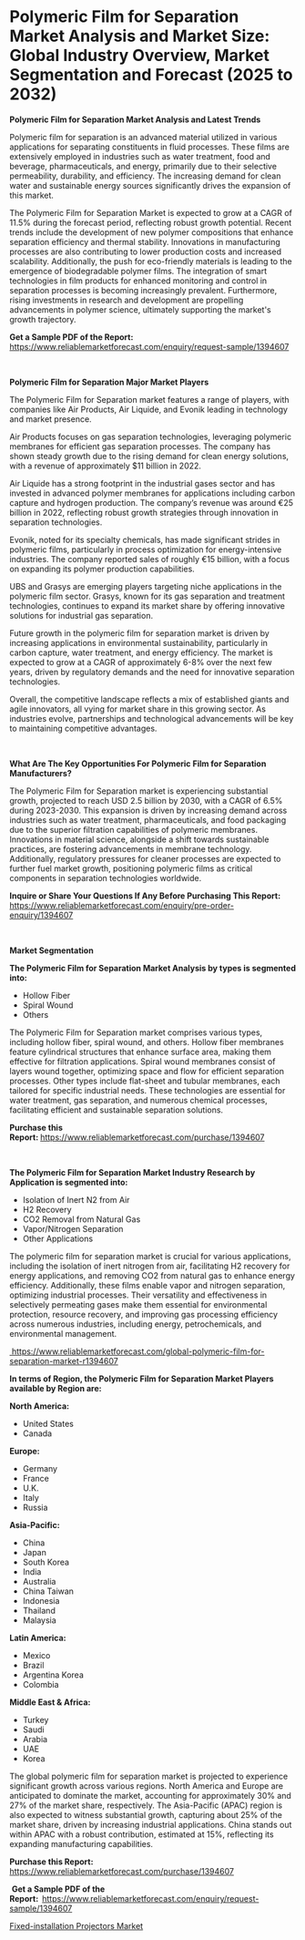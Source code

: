 <p><h1>Polymeric Film for Separation Market Analysis and Market Size: Global Industry Overview, Market Segmentation and Forecast (2025 to 2032)</h1></p><p><strong>Polymeric Film for Separation Market Analysis and Latest Trends</strong></p>
<p><p>Polymeric film for separation is an advanced material utilized in various applications for separating constituents in fluid processes. These films are extensively employed in industries such as water treatment, food and beverage, pharmaceuticals, and energy, primarily due to their selective permeability, durability, and efficiency. The increasing demand for clean water and sustainable energy sources significantly drives the expansion of this market.</p><p>The Polymeric Film for Separation Market is expected to grow at a CAGR of 11.5% during the forecast period, reflecting robust growth potential. Recent trends include the development of new polymer compositions that enhance separation efficiency and thermal stability. Innovations in manufacturing processes are also contributing to lower production costs and increased scalability. Additionally, the push for eco-friendly materials is leading to the emergence of biodegradable polymer films. The integration of smart technologies in film products for enhanced monitoring and control in separation processes is becoming increasingly prevalent. Furthermore, rising investments in research and development are propelling advancements in polymer science, ultimately supporting the market's growth trajectory.</p></p>
<p><strong>Get a Sample PDF of the Report:&nbsp;</strong> <a href="https://www.reliablemarketforecast.com/enquiry/request-sample/1394607?utm_campaign=3182&utm_medium=2&utm_source=Github&utm_content=ia&utm_term=22032025&utm_id=polymeric-film-for-separation">https://www.reliablemarketforecast.com/enquiry/request-sample/1394607</a></p>
<p>&nbsp;</p>
<p><strong>Polymeric Film for Separation Major Market Players</strong></p>
<p><p>The Polymeric Film for Separation market features a range of players, with companies like Air Products, Air Liquide, and Evonik leading in technology and market presence. </p><p>Air Products focuses on gas separation technologies, leveraging polymeric membranes for efficient gas separation processes. The company has shown steady growth due to the rising demand for clean energy solutions, with a revenue of approximately $11 billion in 2022.</p><p>Air Liquide has a strong footprint in the industrial gases sector and has invested in advanced polymer membranes for applications including carbon capture and hydrogen production. The company’s revenue was around €25 billion in 2022, reflecting robust growth strategies through innovation in separation technologies.</p><p>Evonik, noted for its specialty chemicals, has made significant strides in polymeric films, particularly in process optimization for energy-intensive industries. The company reported sales of roughly €15 billion, with a focus on expanding its polymer production capabilities.</p><p>UBS and Grasys are emerging players targeting niche applications in the polymeric film sector. Grasys, known for its gas separation and treatment technologies, continues to expand its market share by offering innovative solutions for industrial gas separation.</p><p>Future growth in the polymeric film for separation market is driven by increasing applications in environmental sustainability, particularly in carbon capture, water treatment, and energy efficiency. The market is expected to grow at a CAGR of approximately 6-8% over the next few years, driven by regulatory demands and the need for innovative separation technologies.</p><p>Overall, the competitive landscape reflects a mix of established giants and agile innovators, all vying for market share in this growing sector. As industries evolve, partnerships and technological advancements will be key to maintaining competitive advantages.</p></p>
<p>&nbsp;</p>
<p><strong>What Are The Key Opportunities For Polymeric Film for Separation Manufacturers?</strong></p>
<p><p>The Polymeric Film for Separation market is experiencing substantial growth, projected to reach USD 2.5 billion by 2030, with a CAGR of 6.5% during 2023-2030. This expansion is driven by increasing demand across industries such as water treatment, pharmaceuticals, and food packaging due to the superior filtration capabilities of polymeric membranes. Innovations in material science, alongside a shift towards sustainable practices, are fostering advancements in membrane technology. Additionally, regulatory pressures for cleaner processes are expected to further fuel market growth, positioning polymeric films as critical components in separation technologies worldwide.</p></p>
<p><strong>Inquire or Share Your Questions If Any Before Purchasing This Report:</strong> <a href="https://www.reliablemarketforecast.com/enquiry/pre-order-enquiry/1394607?utm_campaign=3182&utm_medium=2&utm_source=Github&utm_content=ia&utm_term=22032025&utm_id=polymeric-film-for-separation">https://www.reliablemarketforecast.com/enquiry/pre-order-enquiry/1394607</a></p>
<p>&nbsp;</p>
<p><strong>Market Segmentation</strong></p>
<p><strong>The Polymeric Film for Separation Market Analysis by types is segmented into:</strong></p>
<p><ul><li>Hollow Fiber</li><li>Spiral Wound</li><li>Others</li></ul></p>
<p><p>The Polymeric Film for Separation market comprises various types, including hollow fiber, spiral wound, and others. Hollow fiber membranes feature cylindrical structures that enhance surface area, making them effective for filtration applications. Spiral wound membranes consist of layers wound together, optimizing space and flow for efficient separation processes. Other types include flat-sheet and tubular membranes, each tailored for specific industrial needs. These technologies are essential for water treatment, gas separation, and numerous chemical processes, facilitating efficient and sustainable separation solutions.</p></p>
<p><strong>Purchase this Report:&nbsp;</strong><a href="https://www.reliablemarketforecast.com/purchase/1394607?utm_campaign=3182&utm_medium=2&utm_source=Github&utm_content=ia&utm_term=22032025&utm_id=polymeric-film-for-separation">https://www.reliablemarketforecast.com/purchase/1394607</a></p>
<p>&nbsp;</p>
<p><strong>The Polymeric Film for Separation Market Industry Research by Application is segmented into:</strong></p>
<p><ul><li>Isolation of Inert N2 from Air</li><li>H2 Recovery</li><li>CO2 Removal from Natural Gas</li><li>Vapor/Nitrogen Separation</li><li>Other Applications</li></ul></p>
<p><p>The polymeric film for separation market is crucial for various applications, including the isolation of inert nitrogen from air, facilitating H2 recovery for energy applications, and removing CO2 from natural gas to enhance energy efficiency. Additionally, these films enable vapor and nitrogen separation, optimizing industrial processes. Their versatility and effectiveness in selectively permeating gases make them essential for environmental protection, resource recovery, and improving gas processing efficiency across numerous industries, including energy, petrochemicals, and environmental management.</p></p>
<p><a href="https://www.reliablemarketforecast.com/global-polymeric-film-for-separation-market-r1394607?utm_campaign=3182&utm_medium=2&utm_source=Github&utm_content=ia&utm_term=22032025&utm_id=polymeric-film-for-separation">&nbsp;https://www.reliablemarketforecast.com/global-polymeric-film-for-separation-market-r1394607</a></p>
<p><strong>In terms of Region, the Polymeric Film for Separation Market Players available by Region are:</strong></p>
<p>
    <p> <strong> North America: </strong>
        <ul>
            <li>United States</li>
            <li>Canada</li>
        </ul>
        </p> 
    <p> <strong> Europe: </strong>
        <ul>
            <li>Germany</li>
            <li>France</li>
            <li>U.K.</li>
            <li>Italy</li>
            <li>Russia</li>
        </ul>
        </p> 
    <p> <strong> Asia-Pacific: </strong>
        <ul>
            <li>China</li>
            <li>Japan</li>
            <li>South Korea</li>
            <li>India</li>
            <li>Australia</li>
            <li>China Taiwan</li>
            <li>Indonesia</li>
            <li>Thailand</li>
            <li>Malaysia</li>
        </ul>
        </p> 
    <p> <strong> Latin America: </strong>
        <ul>
            <li>Mexico</li>
            <li>Brazil</li>
            <li>Argentina Korea</li>
            <li>Colombia</li>
        </ul>
        </p> 
    <p> <strong> Middle East & Africa: </strong>
        <ul>
            <li>Turkey</li>
            <li>Saudi</li>
            <li>Arabia</li>
            <li>UAE</li>
            <li>Korea</li>
        </ul>
    </p>
    </p>
<p><p>The global polymeric film for separation market is projected to experience significant growth across various regions. North America and Europe are anticipated to dominate the market, accounting for approximately 30% and 27% of the market share, respectively. The Asia-Pacific (APAC) region is also expected to witness substantial growth, capturing about 25% of the market share, driven by increasing industrial applications. China stands out within APAC with a robust contribution, estimated at 15%, reflecting its expanding manufacturing capabilities.</p></p>
<p><strong>Purchase this Report: </strong><a href="https://www.reliablemarketforecast.com/purchase/1394607?utm_campaign=3182&utm_medium=2&utm_source=Github&utm_content=ia&utm_term=22032025&utm_id=polymeric-film-for-separation">https://www.reliablemarketforecast.com/purchase/1394607</a></p>
<p>&nbsp;<strong>Get a Sample PDF of the Report:&nbsp;&nbsp;</strong><a href="https://www.reliablemarketforecast.com/enquiry/request-sample/1394607?utm_campaign=3182&utm_medium=2&utm_source=Github&utm_content=ia&utm_term=22032025&utm_id=polymeric-film-for-separation">https://www.reliablemarketforecast.com/enquiry/request-sample/1394607</a></p>
<p><strong></strong></p>
<p><p><a href="https://github.com/shrebasokib/Market-Research-Report-List-1/blob/main/fixed-installation-projectors-market.md?utm_campaign=3182&utm_medium=2&utm_source=Github&utm_content=ia&utm_term=22032025&utm_id=polymeric-film-for-separation">Fixed-installation Projectors Market</a></p></p>
